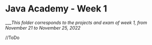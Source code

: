 # Java Academy - Week 1

____This folder corresponds to the projects and exam of week 1, from November 21 to November 25, 2022_

//ToDo
